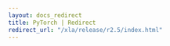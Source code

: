 ```yaml
---
layout: docs_redirect
title: PyTorch | Redirect
redirect_url: "/xla/release/r2.5/index.html"
---
```


